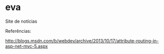 eva
===

Site de notícias


Referências:

http://blogs.msdn.com/b/webdev/archive/2013/10/17/attribute-routing-in-asp-net-mvc-5.aspx
